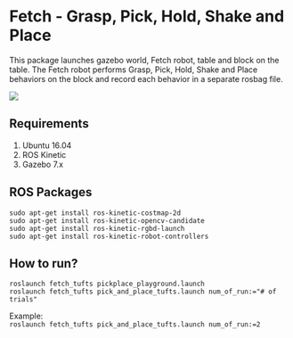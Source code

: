 # Fetch - Grasp, Pick, Hold, Shake and Place

This package launches gazebo world, Fetch robot, table and block on the table. The Fetch robot performs Grasp, Pick, Hold, Shake and Place behaviors on the block and record each behavior in a separate rosbag file.

<img src="pics/Fetch_grasp_pick_hold_shake_place.gif" align="middle">

## Requirements

1. Ubuntu 16.04
2. ROS Kinetic
3. Gazebo 7.x

## ROS Packages

```
sudo apt-get install ros-kinetic-costmap-2d
sudo apt-get install ros-kinetic-opencv-candidate
sudo apt-get install ros-kinetic-rgbd-launch
sudo apt-get install ros-kinetic-robot-controllers
```

## How to run?
`roslaunch fetch_tufts pickplace_playground.launch` <br>
`roslaunch fetch_tufts pick_and_place_tufts.launch num_of_run:="# of trials"` <br>

Example: <br>
`roslaunch fetch_tufts pick_and_place_tufts.launch num_of_run:=2`
